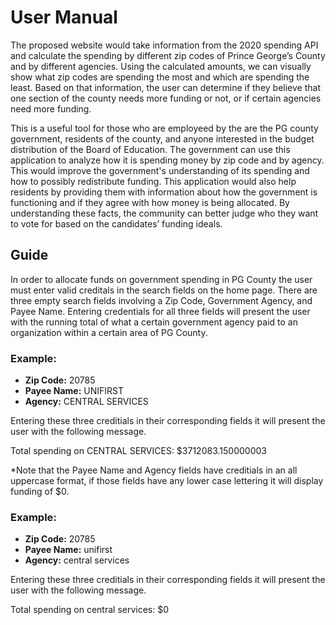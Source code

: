 # User Manual

The proposed website would take information from the 2020 spending API and calculate the spending by different zip codes of Prince George’s County and by different agencies. Using the calculated amounts, we can visually show what zip codes are spending the most and which are spending the least. Based on that information, the user can determine if they believe that one section of the county needs more funding or not, or if certain agencies need more funding.

This is a useful tool for those who are employeed by the are the PG county government, residents of the county, and anyone interested in the budget distribution of the Board of Education. The government can use this application to analyze how it is spending money by zip code and by agency. This would improve the government's understanding of its spending and how to possibly redistribute funding. This application would also help residents by providing them with information about how the government is functioning and if they agree with how money is being allocated. By understanding these facts, the community can better judge who they want to vote for based on the candidates’ funding ideals.

## Guide ##
In order to allocate funds on government spending in PG County the user must enter valid creditals in the search fields on the home page. There are three empty search fields involving a Zip Code, Government Agency, and Payee Name. Entering credentials for all three fields will present the user with the running total of what a certain government agency paid to an organization within a certain area of PG County.

### Example: ###
+ **Zip Code:** 20785
+ **Payee Name:** UNIFIRST
+ **Agency:** CENTRAL SERVICES

Entering these three creditials in their corresponding fields it will present the user with the following message.

Total spending on CENTRAL SERVICES: $3712083.150000003

*Note that the Payee Name and Agency fields have creditials in an all uppercase format, if those fields have any lower case lettering it will display funding of $0.

### Example: ###
+ **Zip Code:** 20785
+ **Payee Name:** unifirst
+ **Agency:** central services

Entering these three creditials in their corresponding fields it will present the user with the following message.

Total spending on central services: $0
